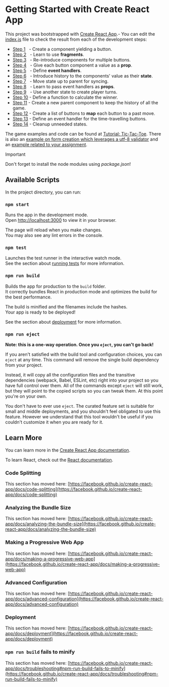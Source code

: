 # Getting Started with Create React App

This project was bootstrapped with [Create React App](https://github.com/facebook/create-react-app).- You can edit the [index.js](src/index.js) file to check the result from each of the development steps:

- [Step 1](src/Step1.js) &nbsp;&nbsp;- Create a component yielding a button.
- [Step 2](src/Step2.js) &nbsp;&nbsp;- Learn to use **fragments**.
- [Step 3](src/Step3.js) &nbsp;&nbsp;- Re-introduce components for multiple buttons. 
- [Step 4](src/Step4.js) &nbsp;&nbsp;- Give each button component a value as a **prop**.
- [Step 5](src/Step5.js) &nbsp;&nbsp;- Define **event handlers**.
- [Step 6](src/Step6.js) &nbsp;&nbsp;- Introduce history to the components' value as their **state**.
- [Step 7](src/Step7.js) &nbsp;&nbsp;- Move state up to parent for syncing.
- [Step 8](src/Step8.js) &nbsp;&nbsp;- Learn to pass event handlers as **props**.
- [Step 9](src/Step9.js) &nbsp;&nbsp;- Use another state to create player turns.
- [Step 10](src/Step10.js) - Define a function to calculate the winner.
- [Step 11](src/Step11.js) - Create a new parent component to keep the history of all the game.
- [Step 12](src/Step12.js) - Create a list of buttons to **map** each button to a past move.
- [Step 13](src/Step13.js) - Define an event handler for the time-travelling buttons.
- [Step 14](src/Step14.js) - Cleanup unneeded states.

The game examples and code can be found at [Tutorial: Tic-Tac-Toe](https://react.dev/learn/tutorial-tic-tac-toe). There is also an [example on form creation which leverages a utf-8 validator](src/formExample.js) and an [example related to your assignment](src/shipApp.js).

> [!IMPORTANT]  
> Don't forget to install the node modules using *package.json*!

## Available Scripts

In the project directory, you can run:

### `npm start`

Runs the app in the development mode.\
Open [http://localhost:3000](http://localhost:3000) to view it in your browser.

The page will reload when you make changes.\
You may also see any lint errors in the console.

### `npm test`

Launches the test runner in the interactive watch mode.\
See the section about [running tests](https://facebook.github.io/create-react-app/docs/running-tests) for more information.

### `npm run build`

Builds the app for production to the `build` folder.\
It correctly bundles React in production mode and optimizes the build for the best performance.

The build is minified and the filenames include the hashes.\
Your app is ready to be deployed!

See the section about [deployment](https://facebook.github.io/create-react-app/docs/deployment) for more information.

### `npm run eject`

**Note: this is a one-way operation. Once you `eject`, you can't go back!**

If you aren't satisfied with the build tool and configuration choices, you can `eject` at any time. This command will remove the single build dependency from your project.

Instead, it will copy all the configuration files and the transitive dependencies (webpack, Babel, ESLint, etc) right into your project so you have full control over them. All of the commands except `eject` will still work, but they will point to the copied scripts so you can tweak them. At this point you're on your own.

You don't have to ever use `eject`. The curated feature set is suitable for small and middle deployments, and you shouldn't feel obligated to use this feature. However we understand that this tool wouldn't be useful if you couldn't customize it when you are ready for it.

## Learn More

You can learn more in the [Create React App documentation](https://facebook.github.io/create-react-app/docs/getting-started).

To learn React, check out the [React documentation](https://reactjs.org/).

### Code Splitting

This section has moved here: [https://facebook.github.io/create-react-app/docs/code-splitting](https://facebook.github.io/create-react-app/docs/code-splitting)

### Analyzing the Bundle Size

This section has moved here: [https://facebook.github.io/create-react-app/docs/analyzing-the-bundle-size](https://facebook.github.io/create-react-app/docs/analyzing-the-bundle-size)

### Making a Progressive Web App

This section has moved here: [https://facebook.github.io/create-react-app/docs/making-a-progressive-web-app](https://facebook.github.io/create-react-app/docs/making-a-progressive-web-app)

### Advanced Configuration

This section has moved here: [https://facebook.github.io/create-react-app/docs/advanced-configuration](https://facebook.github.io/create-react-app/docs/advanced-configuration)

### Deployment

This section has moved here: [https://facebook.github.io/create-react-app/docs/deployment](https://facebook.github.io/create-react-app/docs/deployment)

### `npm run build` fails to minify

This section has moved here: [https://facebook.github.io/create-react-app/docs/troubleshooting#npm-run-build-fails-to-minify](https://facebook.github.io/create-react-app/docs/troubleshooting#npm-run-build-fails-to-minify)
